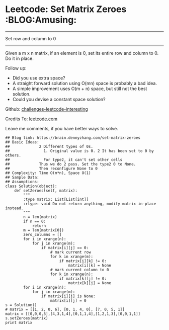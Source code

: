 # Leetcode: Set Matrix Zeroes     :BLOG:Amusing:


---

Set row and column to 0  

---

Given a m x n matrix, if an element is 0, set its entire row and column to 0. Do it in place.  

Follow up:  
-   Did you use extra space?
-   A straight forward solution using O(mn) space is probably a bad idea.
-   A simple improvement uses O(m + n) space, but still not the best solution.
-   Could you devise a constant space solution?

Github: [challenges-leetcode-interesting](https://github.com/DennyZhang/challenges-leetcode-interesting/tree/master/set-matrix-zeroes)  

Credits To: [leetcode.com](https://leetcode.com/problems/set-matrix-zeroes/description/)  

Leave me comments, if you have better ways to solve.  

    ## Blog link: https://brain.dennyzhang.com/set-matrix-zeroes
    ## Basic Ideas:
    ##             2 Different types of 0s. 
    ##               1. Original value is 0. 2 It has been set to 0 by others.
    ##               For type2, it can't set other cells
    ##             Thus we do 2 pass. Set the type2 0 to None.
    ##             Then reconfigure None to 0
    ## Complexity: Time O(m*n), Space O(1)
    ## Sample Data:
    ## Assumptions:
    class Solution(object):
        def setZeroes(self, matrix):
            """
            :type matrix: List[List[int]]
            :rtype: void Do not return anything, modify matrix in-place instead.
            """
            n = len(matrix)
            if n == 0:
                return
            m = len(matrix[0])
            zero_columns = []
            for i in xrange(n):
                for j in xrange(m):
                    if matrix[i][j] == 0:
                        # mark current row
                        for k in xrange(m):
                            if matrix[i][k] != 0:
                                matrix[i][k] = None
                        # mark current column to 0
                        for k in xrange(n):
                            if matrix[k][j] != 0:
                                matrix[k][j] = None
            for i in xrange(n):
                for j in xrange(m):
                    if matrix[i][j] is None:
                        matrix[i][j] = 0
    s = Solution()
    # matrix = [[1, 2, 0, 6], [0, 1, 4, 0], [7, 0, 5, 1]]
    matrix = [[0,0,0,5],[4,3,1,4],[0,1,1,4],[1,2,1,3],[0,0,1,1]]
    s.setZeroes(matrix)
    print matrix